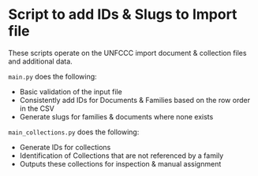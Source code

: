 # Script to add IDs & Slugs to Import file

These scripts operate on the UNFCCC import document & collection files and additional data.

`main.py` does the following:

- Basic validation of the input file
- Consistently add IDs for Documents & Families based on the row order in the CSV
- Generate slugs for families & documents where none exists

`main_collections.py` does the following:

- Generate IDs for collections
- Identification of Collections that are not referenced by a family
- Outputs these collections for inspection & manual assignment
